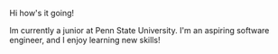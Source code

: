 Hi how's it going!

Im currently a junior at Penn State University. I'm an aspiring software engineer, and I enjoy learning new skills!




